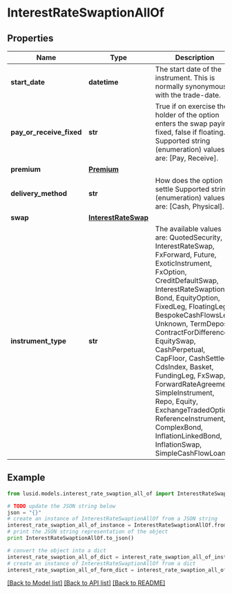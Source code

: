 # InterestRateSwaptionAllOf


## Properties
Name | Type | Description | Notes
------------ | ------------- | ------------- | -------------
**start_date** | **datetime** | The start date of the instrument. This is normally synonymous with the trade-date. | 
**pay_or_receive_fixed** | **str** | True if on exercise the holder of the option enters the swap paying fixed, false if floating.    Supported string (enumeration) values are: [Pay, Receive]. | 
**premium** | [**Premium**](Premium.md) |  | [optional] 
**delivery_method** | **str** | How does the option settle    Supported string (enumeration) values are: [Cash, Physical]. | 
**swap** | [**InterestRateSwap**](InterestRateSwap.md) |  | 
**instrument_type** | **str** | The available values are: QuotedSecurity, InterestRateSwap, FxForward, Future, ExoticInstrument, FxOption, CreditDefaultSwap, InterestRateSwaption, Bond, EquityOption, FixedLeg, FloatingLeg, BespokeCashFlowsLeg, Unknown, TermDeposit, ContractForDifference, EquitySwap, CashPerpetual, CapFloor, CashSettled, CdsIndex, Basket, FundingLeg, FxSwap, ForwardRateAgreement, SimpleInstrument, Repo, Equity, ExchangeTradedOption, ReferenceInstrument, ComplexBond, InflationLinkedBond, InflationSwap, SimpleCashFlowLoan | 

## Example

```python
from lusid.models.interest_rate_swaption_all_of import InterestRateSwaptionAllOf

# TODO update the JSON string below
json = "{}"
# create an instance of InterestRateSwaptionAllOf from a JSON string
interest_rate_swaption_all_of_instance = InterestRateSwaptionAllOf.from_json(json)
# print the JSON string representation of the object
print InterestRateSwaptionAllOf.to_json()

# convert the object into a dict
interest_rate_swaption_all_of_dict = interest_rate_swaption_all_of_instance.to_dict()
# create an instance of InterestRateSwaptionAllOf from a dict
interest_rate_swaption_all_of_form_dict = interest_rate_swaption_all_of.from_dict(interest_rate_swaption_all_of_dict)
```
[[Back to Model list]](../README.md#documentation-for-models) [[Back to API list]](../README.md#documentation-for-api-endpoints) [[Back to README]](../README.md)


